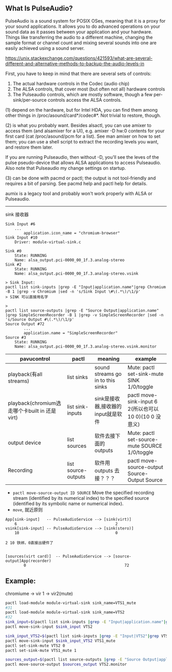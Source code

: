 ## What Is PulseAudio?
PulseAudio is a sound system for POSIX OSes, meaning that it is a proxy for your sound applications. It allows you to do advanced operations on your sound data as it passes between your application and your hardware. Things like transferring the audio to a different machine, changing the sample format or channel count and mixing several sounds into one are easily achieved using a sound server.

https://unix.stackexchange.com/questions/421593/what-are-several-different-and-alternative-methods-to-backup-the-audio-levels-in

First, you have to keep in mind that there are several sets of controls:

1) The actual hardware controls in the Codec (audio chip)
2) The ALSA controls, that cover most (but often not all) hardware controls
3) The Pulseaudio controls, which are mostly software, though a few per-sink/per-source controls access the ALSA controls.

(1) depend on the hardware, but for Intel HDA, you can find them among other things in /proc/asound/card*/codec\#*. Not trivial to restore, though.

(2) is what you probably want. Besides alsactl, you can use amixer to access them (and alsamixer for a UI), e.g. amixer -D hw:0 contents for your first card (cat /proc/asound/pcm for a list). See man amixer on how to set them; you can use a shell script to extract the recording levels you want, and restore them later.

If you are running Pulseaudio, then without -D, you'll see the leves of the pulse pseudo-device that allows ALSA applications to access Pulseaudio. Also note that Pulseaudio my change settings on startup.

(3) can be done with pacmd or pactl; the output is not tool-friendly and requires a bit of parsing. See pacmd help and pactl help for details.

aumix is a legacy tool and probably won't work properly with ALSA or Pulseaudio.


------------------------------------------------------
sink 接收器

```
Sink Input #6
	...
		application.icon_name = "chromium-browser"
Sink Input #10
	Driver: module-virtual-sink.c

Sink #0
	State: RUNNING
	Name: alsa_output.pci-0000_00_1f.3.analog-stereo
Sink #2
	State: RUNNING
	Name: alsa_output.pci-0000_00_1f.3.analog-stereo.vsink

> Sink Input:
pactl list sink-inputs |grep -E "Input|application.name"|grep Chromium -B 1 |grep -v Chromium |sed -n 's/Sink Input \#\(.*\)/\1/p'
> SINK 可以直接用名字
```

```
>
pactl list source-outputs |grep -E "Source Output|application.name" |grep SimpleScreenRecorder -B 1 |grep -v SimpleScreenRecorder |sed -n 's/Source Output #\(.*\)/\1/p'
Source Output #72
		...
		application.name = "SimpleScreenRecorder"
Source #3
	State: RUNNING
	Name: alsa_output.pci-0000_00_1f.3.analog-stereo.vsink.monitor
```

| pavucontrol                                   | pactl               | meaning                            | example                                                 |
|-----------------------------------------------|---------------------|------------------------------------|---------------------------------------------------------|
| playback(有all streams)                       | list sinks          | sound streams go in to this sinks  | Mute: pactl set-sink-mute SINK 1/0/toggle               |
| playback(chromium选走哪个卡built in 还是virt) | list sink-inputs    | sink是接收器,接收器的input就是软件 | pactl move-sink-input 6 2(所以也可以 10 0)(10 0 没意义) |
| output device                                 | list sources        | 软件去接下面的outputs              | Mute: pactl set-source-mute SOURCE 1/0/toggle           |
| Recording                                     | list source-outputs | 软件用outputs 去接？？？           | pactl move-source-output Source-Output Source           |

* `pactl move-source-output ID SOURCE` Move the specified recording stream (identified by its numerical index) to the specified source (identified by its symbolic name or numerical index).
* `move`, 就近原则


```
App[sink-input]   -- PulseAudioService --> [sink(virt)]
	6											2	
vsink[sink-input] -- PulseAudioService --> [sink(stero)]
	10											0

2 10 铁绑，0直接出硬件了


[sources(virt card)]  -- PulseAudioService --> [source-output]App(recorder)
		0											72
```

## Example:

chromiume -> vir 1 -> vir2(mute)

```sh
pactl load-module module-virtual-sink sink_name=VTS1_mute
#31
pactl load-module module-virtual-sink sink_name=VTS2
#32
sink_input=$(pactl list sink-inputs |grep -E "Input|application.name"|grep Chromium -B 1 |grep -v Chromium |sed -n 's/Sink Input \#\(.*\)/\1/p')
pactl move-sink-input $sink_input VTS2

sink_input_VTS2=$(pactl list sink-inputs |grep -E "Input|VTS2"|grep VTS2 -B 1|grep -v VTS2|sed -n 's/Sink Input \#\(.*\)/\1/p')
pactl move-sink-input $sink_input_VTS2 VTS1_mute
pactl set-sink-mute VTS2 0
pactl set-sink-mute VTS1_mute 1

sources_output=$(pactl list source-outputs |grep -E "Source Output|application.name" |grep SimpleScreenRecorder -B 1 |grep -v SimpleScreenRecorder |sed -n 's/Source Output #\(.*\)/\1/p')
pactl move-source-output $sources_output VTS2.monitor
```


